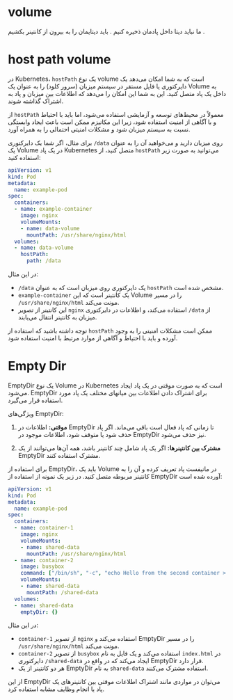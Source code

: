 # volume

ما نباید دیتا داخل پادمان ذخیره کنیم . باید دیتایمان را به بیرون از کانتینر بکشیم .

# host path volume
در Kubernetes، `hostPath` یک نوع volume است که به شما امکان می‌دهد یک دایرکتوری یا فایل مستقر در سیستم میزبان (سرور کلود) را به عنوان یک Volume به داخل یک پاد متصل کنید. این به شما این امکان را می‌دهد که اطلاعات بین میزبان و پاد به اشتراک گذاشته شوند.


از `hostPath` معمولاً در محیط‌های توسعه و آزمایشی استفاده می‌شود، اما باید با احتیاط و با آگاهی از امنیت استفاده شود، زیرا این مکانیزم ممکن است باعث ایجاد وابستگی نسبت به سیستم میزبان شود و مشکلات امنیتی احتمالی را به همراه آورد.

برای مثال، اگر شما یک دایرکتوری `/data` روی میزبان دارید و می‌خواهید آن را به عنوان یک Volume در یک پاد Kubernetes متصل کنید، از `hostPath` می‌توانید به صورت زیر استفاده کنید:


```yaml
apiVersion: v1
kind: Pod
metadata:
  name: example-pod
spec:
  containers:
  - name: example-container
    image: nginx
    volumeMounts:
    - name: data-volume
      mountPath: /usr/share/nginx/html
  volumes:
  - name: data-volume
    hostPath:
      path: /data
```

در این مثال:

- `/data` یک دایرکتوری روی میزبان است که به عنوان `hostPath` مشخص شده است.
- `example-container` یک کانتینر است که این Volume را در مسیر `/usr/share/nginx/html` مونت می‌کند.
- این کانتینر از تصویر `nginx` استفاده می‌کند، و اطلاعات در دایرکتوری `/data` از میزبان به کانتینر انتقال می‌یابند.

توجه داشته باشید که استفاده از `hostPath` ممکن است مشکلات امنیتی را به وجود آورده و باید با احتیاط و آگاهی از موارد مرتبط با امنیت استفاده شود.

# Empty Dir

EmptyDir یک نوع Volume در Kubernetes است که به صورت موقتی در یک پاد ایجاد می‌شود. EmptyDir برای اشتراک دادن اطلاعات بین میانهای مختلف یک پاد مورد استفاده قرار می‌گیرد.

ویژگی‌های EmptyDir:

1. **موقتی:** اطلاعات در EmptyDir تا زمانی که پاد فعال است باقی می‌ماند. اگر پاد حذف شود یا متوقف شود، اطلاعات موجود در EmptyDir نیز حذف می‌شود.

2. **مشترک بین کانتینرها:** اگر یک پاد شامل چند کانتینر باشد، همه آن‌ها می‌توانند از یک EmptyDir مشترک استفاده کنند.

برای استفاده از EmptyDir، باید یک Volume در مانیفست پاد تعریف کرده و آن را به کانتینر مربوطه متصل کنید. در زیر یک نمونه از استفاده از EmptyDir آورده شده است:

```yaml
apiVersion: v1
kind: Pod
metadata:
  name: example-pod
spec:
  containers:
  - name: container-1
    image: nginx
    volumeMounts:
    - name: shared-data
      mountPath: /usr/share/nginx/html
  - name: container-2
    image: busybox
    command: ["/bin/sh", "-c", "echo Hello from the second container > /shared-data/index.html"]
    volumeMounts:
    - name: shared-data
      mountPath: /shared-data
  volumes:
  - name: shared-data
    emptyDir: {}
```

در این مثال:

- `container-1` از تصویر `nginx` استفاده می‌کند و EmptyDir را در مسیر `/usr/share/nginx/html` مونت می‌کند.
- `container-2` از تصویر `busybox` استفاده می‌کند و یک فایل به نام `index.html` در دایرکتوری `/shared-data` ایجاد می‌کند که در واقع در EmptyDir قرار دارد.
- هر دو کانتینر از یک EmptyDir به نام `shared-data` استفاده مشترک می‌کنند.

از این EmptyDir می‌توان در مواردی مانند اشتراک اطلاعات موقتی بین کانتینرهای یک پاد یا انجام وظایف مشابه استفاده کرد.

